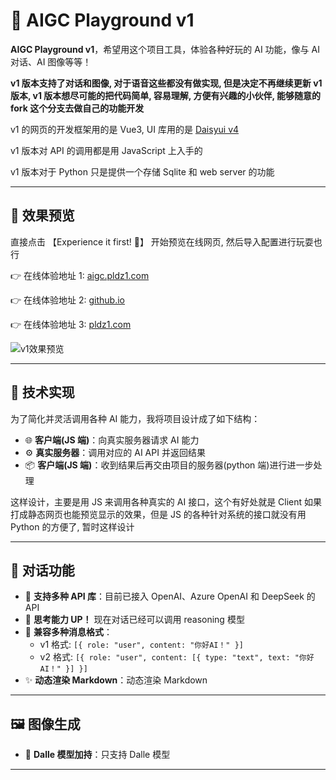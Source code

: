 # 🎨 AIGC Playground v1

**AIGC Playground v1**，希望用这个项目工具，体验各种好玩的 AI 功能，像与 AI 对话、AI 图像等等！

**v1 版本支持了对话和图像, 对于语音这些都没有做实现, 但是决定不再继续更新 v1 版本, v1 版本想尽可能的把代码简单, 容易理解, 方便有兴趣的小伙伴, 能够随意的 fork 这个分支去做自己的功能开发**

v1 的网页的开发框架用的是 Vue3, UI 库用的是 [Daisyui v4](https://v4.daisyui.com/)

v1 版本对 API 的调用都是用 JavaScript 上入手的

v1 版本对于 Python 只是提供一个存储 Sqlite 和 web server 的功能

---

## 👀 效果预览

直接点击 【Experience it first! 🚀】 开始预览在线网页, 然后导入配置进行玩耍也行

👉 在线体验地址 1: [aigc.pldz1.com](https://aigc.pldz1.com)

👉 在线体验地址 2: [github.io](https://pldz1.github.io/_codespace/aigc_playground_v1/index.html#/login)

👉 在线体验地址 3: [pldz1.com](https://pldz1.com/_codespace/aigc_playground_v1/index.html#/login)

![v1效果预览](https://pldz1.github.io/_pics/CodeSpace_Blog/aigc_playground_v1_preview.gif)

---

## 🚀 技术实现

为了简化并灵活调用各种 AI 能力，我将项目设计成了如下结构：

- 🌐 **客户端(JS 端)**：向真实服务器请求 AI 能力
- ⚙️ **真实服务器**：调用对应的 AI API 并返回结果
- 📦 **客户端(JS 端)**：收到结果后再交由项目的服务器(python 端)进行进一步处理

这样设计，主要是用 JS 来调用各种真实的 AI 接口，这个有好处就是 Client 如果打成静态网页也能预览显示的效果，但是 JS 的各种针对系统的接口就没有用 Python 的方便了, 暂时这样设计

---

## 💬 对话功能

- 🎉 **支持多种 API 库**：目前已接入 OpenAI、Azure OpenAI 和 DeepSeek 的 API
- 🧠 **思考能力 UP！** 现在对话已经可以调用 reasoning 模型
- 🔄 **兼容多种消息格式**：
  - v1 格式: `[{ role: "user", content: "你好AI！" }]`
  - v2 格式: `[{ role: "user", content: [{ type: "text", text: "你好AI！" }] }]`
- ✨ **动态渲染 Markdown**：动态渲染 Markdown

---

## 🖼️ 图像生成

- 🌈 **Dalle 模型加持**：只支持 Dalle 模型

---
